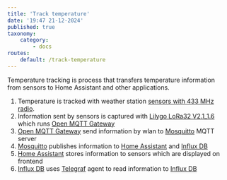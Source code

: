 ```yaml
---
title: 'Track temperature'
date: '19:47 21-12-2024'
published: true
taxonomy:
    category:
        - docs
routes:
    default: /track-temperature
---
```


Temperature tracking is process that transfers temperature information from sensors to Home Assistant and other applications.

1. Temperature is tracked with weather station [sensors with 433 MHz radio](/sensors-with-433-mhz-radio).
2. Information sent by sensors is captured with [Lilygo LoRa32 V2.1_1.6](https://lilygo.cc/products/lora3) which runs [Open MQTT Gateway](/open-mqtt-gateway)
3. [Open MQTT Gateway](/open-mqtt-gateway) send information by wlan to [Mosquitto](/mosquitto) MQTT server
4. [Mosquitto](/mosquitto) publishes information to  [Home Assistant](/home-assistant) and [Influx DB](influx-db)
5. [Home Assistant](/home-assistant) stores information to sensors which are displayed on frontend
6. [Influx DB](influx-db) uses [Telegraf](/telegraf) agent to read information to [Influx DB](influx-db)